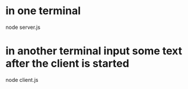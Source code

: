 

# in one terminal
node server.js

# in another terminal    input some text after the client is started
node client.js
